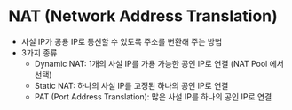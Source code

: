 # NAT (Network Address Translation)
- 사설 IP가 공용 IP로 통신할 수 있도록 주소를 변환해 주는 방법
- 3가지 종류
  - Dynamic NAT: 1개의 사설 IP를 가용 가능한 공인 IP로 연결 (NAT Pool 에서 선택)
  - Static NAT: 하나의 사설 IP를 고정된 하나의 공인 IP로 연결
  - PAT (Port Address Translation): 많은 사설 IP를 하나의 공인 IP로 연결